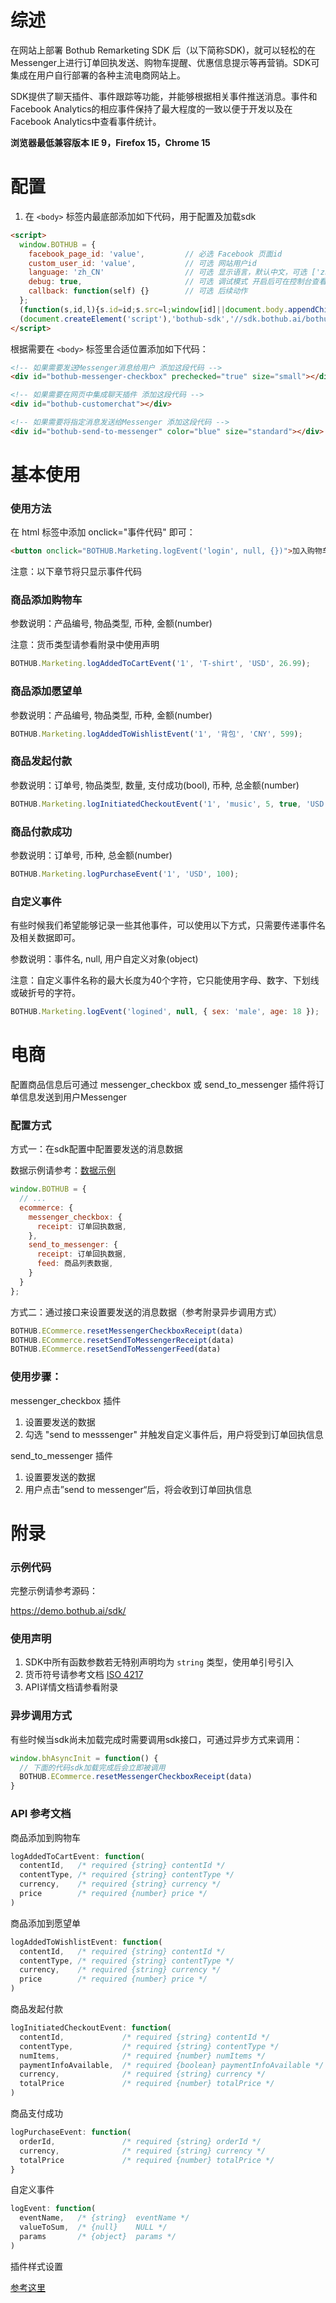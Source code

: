 # 综述

在网站上部署 Bothub Remarketing SDK 后（以下简称SDK)，就可以轻松的在Messenger上进行订单回执发送、购物车提醒、优惠信息提示等再营销。SDK可集成在用户自行部署的各种主流电商网站上。

SDK提供了聊天插件、事件跟踪等功能，并能够根据相关事件推送消息。事件和Facebook Analytics的相应事件保持了最大程度的一致以便于开发以及在Facebook Analytics中查看事件统计。

**浏览器最低兼容版本 IE 9，Firefox 15，Chrome 15** 

# 配置

1. 在 `<body>` 标签内最底部添加如下代码，用于配置及加载sdk

```html
<script>
  window.BOTHUB = {
    facebook_page_id: 'value',         // 必选 Facebook 页面id
    custom_user_id: 'value',           // 可选 网站用户id
    language: 'zh_CN'                  // 可选 显示语言，默认中文，可选 ['zh_CN', 'zh_TW', 'en_US']
    debug: true,                       // 可选 调试模式 开启后可在控制台查看日志
    callback: function(self) {}        // 可选 后续动作
  };
  (function(s,id,l){s.id=id;s.src=l;window[id]||document.body.appendChild(s)})
  (document.createElement('script'),'bothub-sdk','//sdk.bothub.ai/bothub.js');
</script>
```

根据需要在 `<body>` 标签里合适位置添加如下代码：

```html
<!-- 如果需要发送Messenger消息给用户 添加这段代码 -->
<div id="bothub-messenger-checkbox" prechecked="true" size="small"></div>

<!-- 如果需要在网页中集成聊天插件 添加这段代码 -->
<div id="bothub-customerchat"></div>

<!-- 如果需要将指定消息发送给Messenger 添加这段代码 -->
<div id="bothub-send-to-messenger" color="blue" size="standard"></div>
```

# 基本使用

### 使用方法

在 html 标签中添加 onclick="事件代码" 即可：
```html
<button onclick="BOTHUB.Marketing.logEvent('login', null, {})">加入购物车</button>
```

注意：以下章节将只显示事件代码

### 商品添加购物车

参数说明：产品编号, 物品类型, 币种, 金额(number)

注意：货币类型请参看附录中使用声明

```js
BOTHUB.Marketing.logAddedToCartEvent('1', 'T-shirt', 'USD', 26.99);
```

### 商品添加愿望单

参数说明：产品编号,  物品类型, 币种, 金额(number)

```js
BOTHUB.Marketing.logAddedToWishlistEvent('1', '背包', 'CNY', 599);
```

### 商品发起付款

参数说明：订单号, 物品类型, 数量, 支付成功(bool), 币种, 总金额(number)

```js
BOTHUB.Marketing.logInitiatedCheckoutEvent('1', 'music', 5, true, 'USD', 6);
```

### 商品付款成功

参数说明：订单号, 币种, 总金额(number)

```js
BOTHUB.Marketing.logPurchaseEvent('1', 'USD', 100);
```

### 自定义事件

有些时候我们希望能够记录一些其他事件，可以使用以下方式，只需要传递事件名及相关数据即可。

参数说明：事件名, null, 用户自定义对象(object)

注意：自定义事件名称的最大长度为40个字符，它只能使用字母、数字、下划线或破折号的字符。

```js
BOTHUB.Marketing.logEvent('logined', null, { sex: 'male', age: 18 });
```

# 电商

配置商品信息后可通过 messenger_checkbox 或 send_to_messenger 插件将订单信息发送到用户Messenger

### 配置方式

方式一：在sdk配置中配置要发送的消息数据

数据示例请参考：[数据示例](https://sdk.bothub.ai/data/ecommerce.js)

```js
window.BOTHUB = {
  // ...
  ecommerce: {
    messenger_checkbox: {
      receipt: 订单回执数据,
    },
    send_to_messenger: {
      receipt: 订单回执数据,
      feed: 商品列表数据,
    }
  }
};
```

方式二：通过接口来设置要发送的消息数据（参考附录异步调用方式）

```js
BOTHUB.ECommerce.resetMessengerCheckboxReceipt(data)
BOTHUB.ECommerce.resetSendToMessengerReceipt(data)
BOTHUB.ECommerce.resetSendToMessengerFeed(data)
```

### 使用步骤：

messenger_checkbox 插件
1. 设置要发送的数据
2. 勾选 "send to messsenger" 并触发自定义事件后，用户将受到订单回执信息

send_to_messenger 插件
1. 设置要发送的数据
2. 用户点击”send to messenger“后，将会收到订单回执信息

# 附录

### 示例代码

完整示例请参考源码：

https://demo.bothub.ai/sdk/

### 使用声明

1. SDK中所有函数参数若无特别声明均为 `string` 类型，使用单引号引入
2. 货币符号请参考文档 [ISO 4217](https://en.wikipedia.org/wiki/ISO_4217)
3. API详情文档请参看附录

### 异步调用方式

有些时候当sdk尚未加载完成时需要调用sdk接口，可通过异步方式来调用：

```js
window.bhAsyncInit = function() {
  // 下面的代码sdk加载完成后会立即被调用
  BOTHUB.ECommerce.resetMessengerCheckboxReceipt(data)
}
```

### API 参考文档

商品添加到购物车

```js
logAddedToCartEvent: function(
  contentId,   /* required {string} contentId */
  contentType, /* required {string} contentType */
  currency,    /* required {string} currency */
  price        /* required {number} price */
)
```

商品添加到愿望单
```js
logAddedToWishlistEvent: function(
  contentId,   /* required {string} contentId */
  contentType, /* required {string} contentType */
  currency,    /* required {string} currency */
  price        /* required {number} price */
) 
```

商品发起付款

```js
logInitiatedCheckoutEvent: function(
  contentId,             /* required {string} contentId */
  contentType,           /* required {string} contentType */
  numItems,              /* required {number} numItems */
  paymentInfoAvailable,  /* required {boolean} paymentInfoAvailable */
  currency,              /* required {string} currency */
  totalPrice             /* required {number} totalPrice */
)
```

商品支付成功

```js
logPurchaseEvent: function(
  orderId,               /* required {string} orderId */
  currency,              /* required {string} currency */
  totalPrice             /* required {number} totalPrice */
}
```

自定义事件

```js
logEvent: function(
  eventName,   /* {string}  eventName */
  valueToSum,  /* {null}    NULL */
  params       /* {object}  params */
)
```

插件样式设置

[参考这里](https://developers.facebook.com/docs/messenger-platform/discovery)



